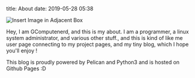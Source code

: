 title: About
date: 2019-05-28 05:38

![Insert Image in Adjacent Box][my_foto]

Hey, I am GComputenerd, and this is my about. I am a programmer, a linux system administrator, and various other stuff., and this is kind of like me user page connecting to my project pages, and my tiny blog, which I hope you'll enjoy !

This blog is proudly powered by Pelican and Python3 and is hosted on Github Pages :D

[my_foto]: {static}/images/my_foto.jpg
